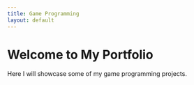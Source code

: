 ```yaml
---
title: Game Programming
layout: default
---
```


<div class="project-gallery">
  
# Welcome to My Portfolio  
Here I will showcase some of my game programming projects.

